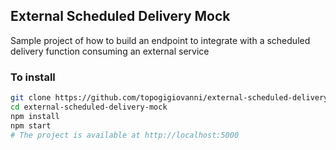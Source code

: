 ## External Scheduled Delivery Mock

Sample project of how to build an endpoint to integrate with a scheduled delivery function consuming an external service

### To install

```bash
git clone https://github.com/topogigiovanni/external-scheduled-delivery-mock
cd external-scheduled-delivery-mock
npm install
npm start
# The project is available at http://localhost:5000
```
